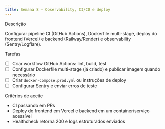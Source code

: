 ```yaml
---
title: Semana 8 — Observability, CI/CD e deploy
---
```


Descrição

Configurar pipeline CI (GitHub Actions), Dockerfile multi-stage, deploy do frontend (Vercel) e backend (Railway/Render) e observability (Sentry/Logflare).

Tarefas
- [ ] Criar workflow GitHub Actions: lint, build, test
- [ ] Configurar Dockerfile multi-stage (já criado) e publicar imagem quando necessário
- [ ] Criar `docker-compose.prod.yml` ou instruções de deploy
- [ ] Configurar Sentry e enviar erros de teste

Critérios de aceite
- CI passando em PRs
- Deploy do frontend em Vercel e backend em um container/serviço acessível
- Healthcheck retorna 200 e logs estruturados enviados
